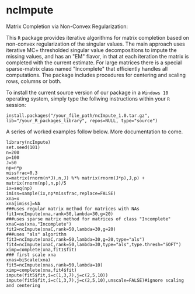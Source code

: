 # ncImpute
Matrix Completion via Non-Convex Regularization:

This ```R``` package provides iterative algorithms for matrix completion based on non-convex regularization of the singular values. The main approach uses iterative MC+ thresholded singular value decompositions to impute the missing values, and has an "EM" flavor, in that at each iteration the matrix is completed with the current estimate. For large matrices there is a special sparse-matrix class named "Incomplete" that efficiently handles all computations. The package includes procedures for centering and scaling rows, columns or both.

To install the current source version of our package in a ```Windows 10``` operating system, simply type the follwing instructions within your ```R``` session:

```
install.packages("/your_file_path/ncImpute_1.0.tar.gz", lib="/your_R_packages_library", repos=NULL, type="source")
```

A series of worked examples follow below. More documentation to come.

```
library(ncImpute)
set.seed(101)
n=200
p=100
J=50
np=n*p
missfrac=0.3
x=matrix(rnorm(n*J),n,J) %*% matrix(rnorm(J*p),J,p) + matrix(rnorm(np),n,p)/5
ix=seq(np)
imiss=sample(ix,np*missfrac,replace=FALSE)
xna=x
xna[imiss]=NA
###uses regular matrix method for matrices with NAs
fit1=ncImpute(xna,rank=50,lambda=30,g=20)
###uses sparse matrix method for matrices of class "Incomplete"
xnaC=as(xna,"Incomplete")
fit2=ncImpute(xnaC,rank=50,lambda=30,g=20)
###uses "als" algorithm
fit3=ncImpute(xnaC,rank=50,lambda=30,g=20,type="als")
fit4=ncImpute(xnaC,rank=50,lambda=30,type="als",type.thresh="SOFT")
ximp=complete(xna,fit1$fit)
### first scale xna
xnas=biScale(xna)
fit5=ncImpute(xnas,rank=50,lambda=10)
ximp=complete(xna,fit4$fit)
impute(fit5$fit,i=c(1,3,7),j=c(2,5,10))
impute(fit5$fit,i=c(1,3,7),j=c(2,5,10),unscale=FALSE)#ignore scaling and centering
```
